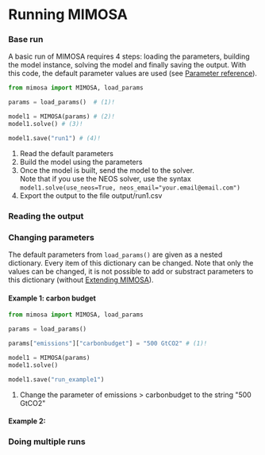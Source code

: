 # Running MIMOSA

### Base run
A basic run of MIMOSA requires 4 steps: loading the parameters, building the model instance, solving the model and finally saving the output.
With this code, the default parameter values are used (see [Parameter reference](parameters.md)).

``` python
from mimosa import MIMOSA, load_params

params = load_params()  # (1)!

model1 = MIMOSA(params) # (2)!
model1.solve() # (3)!

model1.save("run1") # (4)!
```

1.   Read the default parameters
2.   Build the model using the parameters
3.   Once the model is built, send the model to the solver.<br>
     Note that if you use the NEOS solver, use the syntax `model1.solve(use_neos=True, neos_email="your.email@email.com")`
4.   Export the output to the file output/run1.csv

### Reading the output

### Changing parameters
The default parameters from `load_params()` are given as a nested dictionary. Every item of this dictionary can be changed. Note that only the values can be changed, it is not possible to add or substract parameters to this dictionary (without [Extending MIMOSA](extending_mimosa.md)).

#### Example 1: carbon budget

``` python hl_lines="4 5 6"
from mimosa import MIMOSA, load_params

params = load_params()

params["emissions"]["carbonbudget"] = "500 GtCO2" # (1)!

model1 = MIMOSA(params)
model1.solve()

model1.save("run_example1")
```

1.   Change the parameter of emissions > carbonbudget to the string "500 GtCO2"

#### Example 2: 

### Doing multiple runs